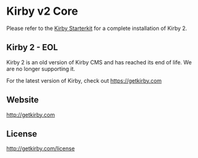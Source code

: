# Kirby v2 Core

Please refer to the [Kirby Starterkit](http://github.com/getkirby-v2/starterkit)
for a complete installation of Kirby 2.

## Kirby 2 - EOL

Kirby 2 is an old version of Kirby CMS and has reached its end of life. We are no longer supporting it. 

For the latest version of Kirby, check out https://getkirby.com

## Website
<http://getkirby.com>

## License
<http://getkirby.com/license>
